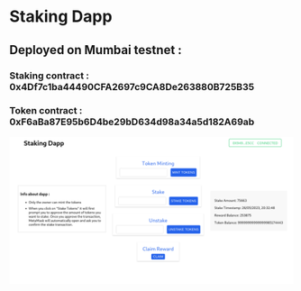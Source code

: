 # Staking Dapp

## Deployed on Mumbai testnet :

### Staking contract : 0x4Df7c1ba44490CFA2697c9CA8De263880B725B35

### Token contract : 0xF6aBa87E95b6D4be29bD634d98a34a5d182A69ab

![Output](./frontend/public/output.png)
